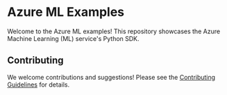 # Azure ML Examples

Welcome to the Azure ML examples! This repository showcases the Azure Machine Learning (ML) service's Python SDK.

## Contributing

We welcome contributions and suggestions! Please see the [Contributing Guidelines](CONTRIBUTING.md) for details.
